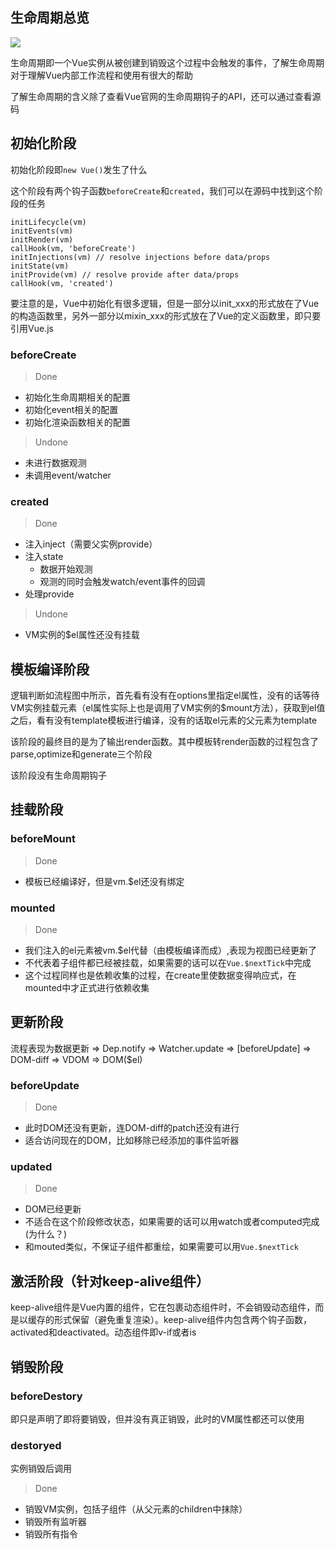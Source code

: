 ## 生命周期总览

![](https://nlrx-wjc.github.io/Learn-Vue-Source-Code/assets/img/1.6e1e57be.jpg)

生命周期即一个Vue实例从被创建到销毁这个过程中会触发的事件，了解生命周期对于理解Vue内部工作流程和使用有很大的帮助

了解生命周期的含义除了查看Vue官网的生命周期钩子的API，还可以通过查看源码

## 初始化阶段

初始化阶段即`new Vue()`发生了什么

这个阶段有两个钩子函数`beforeCreate`和`created`，我们可以在源码中找到这个阶段的任务

```
initLifecycle(vm)
initEvents(vm)
initRender(vm)
callHook(vm, 'beforeCreate')
initInjections(vm) // resolve injections before data/props
initState(vm)
initProvide(vm) // resolve provide after data/props
callHook(vm, 'created')
```
要注意的是，Vue中初始化有很多逻辑，但是一部分以init_xxx的形式放在了Vue的构造函数里，另外一部分以mixin_xxx的形式放在了Vue的定义函数里，即只要引用Vue.js

### beforeCreate

> Done

* 初始化生命周期相关的配置
* 初始化event相关的配置
* 初始化渲染函数相关的配置

> Undone

* 未进行数据观测
* 未调用event/watcher


### created

> Done

* 注入inject（需要父实例provide）
* 注入state
    * 数据开始观测
    * 观测的同时会触发watch/event事件的回调
* 处理provide

> Undone

* VM实例的$el属性还没有挂载

## 模板编译阶段

逻辑判断如流程图中所示，首先看有没有在options里指定el属性，没有的话等待VM实例挂载元素（el属性实际上也是调用了VM实例的$mount方法），获取到el值之后，看有没有template模板进行编译，没有的话取el元素的父元素为template

该阶段的最终目的是为了输出render函数。其中模板转render函数的过程包含了parse,optimize和generate三个阶段

该阶段没有生命周期钩子

## 挂载阶段

### beforeMount

> Done

* 模板已经编译好，但是vm.$el还没有绑定

### mounted

> Done

* 我们注入的el元素被vm.$el代替（由模板编译而成）,表现为视图已经更新了
* 不代表着子组件都已经被挂载，如果需要的话可以在`Vue.$nextTick`中完成
* 这个过程同样也是依赖收集的过程，在create里使数据变得响应式，在mounted中才正式进行依赖收集

## 更新阶段

流程表现为数据更新 => Dep.notify => Watcher.update => [beforeUpdate] => DOM-diff => VDOM => DOM($el)

### beforeUpdate

> Done

* 此时DOM还没有更新，连DOM-diff的patch还没有进行
* 适合访问现在的DOM，比如移除已经添加的事件监听器

### updated

> Done

* DOM已经更新
* 不适合在这个阶段修改状态，如果需要的话可以用watch或者computed完成(为什么？)
* 和mouted类似，不保证子组件都重绘，如果需要可以用`Vue.$nextTick`

## 激活阶段（针对keep-alive组件）

keep-alive组件是Vue内置的组件，它在包裹动态组件时，不会销毁动态组件，而是以缓存的形式保留（避免重复渲染）。keep-alive组件内包含两个钩子函数，activated和deactivated。动态组件即v-if或者is

## 销毁阶段

### beforeDestory

即只是声明了即将要销毁，但并没有真正销毁，此时的VM属性都还可以使用

### destoryed

实例销毁后调用

> Done

* 销毁VM实例，包括子组件（从父元素的children中抹除）
* 销毁所有监听器
* 销毁所有指令



